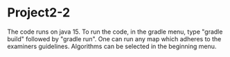 # Project2-2
The code runs on java 15.
To run the code, in the gradle menu, type "gradle build" followed by "gradle run".
One can run any map which adheres to the examiners guidelines. Algorithms can be selected in the beginning menu.